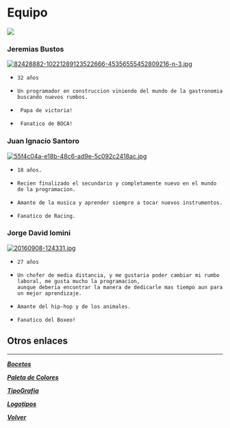 # Equipo

![](https://media.giphy.com/media/MeJgB3yMMwIaHmKD4z/giphy.gif)

### Jeremias Bustos

[![82428882-10221289123522666-45356555452809216-n-3.jpg](https://i.postimg.cc/sgBVhgL5/82428882-10221289123522666-45356555452809216-n-3.jpg)](https://postimg.cc/21DRprr5)

-     32 años
-     Un programador en construccion viniendo del mundo de la gastronomia buscando nuevos rumbos. 
-      Papa de victoria!  
-      Fanatico de BOCA!

### Juan Ignacio Santoro

[![55f4c04a-e18b-48c6-ad9e-5c092c2418ac.jpg](https://i.postimg.cc/nz5M2N12/55f4c04a-e18b-48c6-ad9e-5c092c2418ac.jpg)](https://postimg.cc/TLVRY7F5)

-     18 años.
-     Recien finalizado el secundario y completamente nuevo en el mundo de la programacion.
-     Amante de la musica y aprender siempre a tocar nuevos instrumentos.
-     Fanatico de Racing.



### Jorge David Iomini

[![20160908-124331.jpg](https://i.postimg.cc/1zq5L3cy/20160908-124331.jpg)](https://postimg.cc/GBbCDr5f)

-     27 años
-     Un chofer de media distancia, y me gustaria poder cambiar mi rumbo laboral, me gusta mucho la programacion,
      aunque deberia encontrar la manera de dedicarle mas tiempo aun para un mejor aprendizaje.
-     Amante del hip-hop y de los animales.
-     Fanatico del Boxeo!

## __Otros enlaces__
___
        

[***Bocetos***](Diseño/bocetos.md)

[***Paleta de Colores***](Diseño/Colores.md)

[***TipoGrafia***](Diseño/tipografia.md)

[***Logotipos***](Diseño/Logotipos/Logotipos.md)


[***Volver***](https://github.com/jerebustos/Grupo-7-FullHouse)
